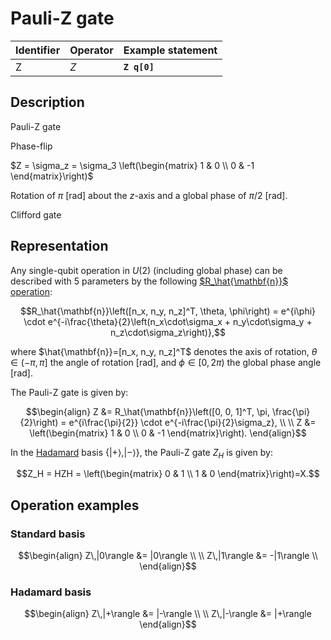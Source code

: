 # Pauli-Z gate

| Identifier | Operator | Example statement |
|------------|----------|-------------------|
| Z          | $Z$      | **`Z q[0]`**      |

## Description

Pauli-Z gate

Phase-flip

$Z = \sigma_z = \sigma_3 \left(\begin{matrix}
1 & 0 \\
0 & -1 
\end{matrix}\right)$

Rotation of $\pi$ [rad] about the _z_-axis and a global phase of $\pi/2$ [rad].

Clifford gate

## Representation

Any single-qubit operation in $U(2)$ (including global phase) can be described with 5 parameters by the following
[$R_\hat{\mathbf{n}}$ operation](../single_qubit/sq_Rn.md):

$$R_\hat{\mathbf{n}}\left([n_x, n_y, n_z]^T, \theta, \phi\right) = e^{i\phi} \cdot e^{-i\frac{\theta}{2}\left(n_x\cdot\sigma_x + n_y\cdot\sigma_y + n_z\cdot\sigma_z\right)},$$

where $\hat{\mathbf{n}}=[n_x, n_y, n_z]^T$ denotes the axis of rotation, $\theta\in(-\pi, \pi]$ the angle of rotation [rad], and $\phi\in[0,2\pi)$ the global phase angle [rad].

The Pauli-Z gate is given by:

$$\begin{align}
Z &= R_\hat{\mathbf{n}}\left([0, 0, 1]^T, \pi, \frac{\pi}{2}\right) = e^{i\frac{\pi}{2}} \cdot e^{-i\frac{\pi}{2}\sigma_z}, \\
\\
Z &= \left(\begin{matrix}
1 & 0 \\
0 & -1 
\end{matrix}\right).
\end{align}$$

In the [Hadamard](../single_qubit/sq_H.md) basis $\{|+\rangle, |-\rangle\}$, the Pauli-Z gate $Z_H$ is given by:

$$Z_H = HZH = \left(\begin{matrix}
0 & 1 \\
1 & 0 
\end{matrix}\right)=X.$$

## Operation examples

### Standard basis

$$\begin{align}
Z\,|0\rangle &= |0\rangle \\
\\
Z\,|1\rangle &= -|1\rangle \\
\end{align}$$

### Hadamard basis

$$\begin{align}
Z\,|+\rangle &= |-\rangle \\
\\
Z\,|-\rangle &= |+\rangle 
\end{align}$$
